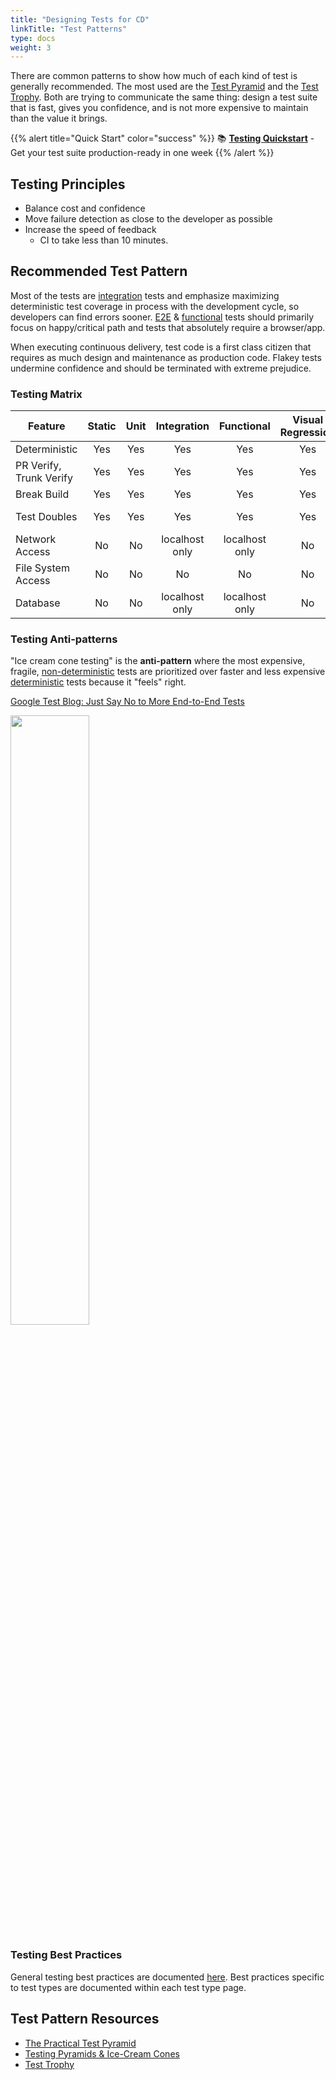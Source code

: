 ```yaml
---
title: "Designing Tests for CD"
linkTitle: "Test Patterns"
type: docs
weight: 3
---
```


There are common patterns to show how much of each kind of test is generally recommended. The most used are the [Test Pyramid](https://martinfowler.com/articles/practical-test-pyramid.html) and the [Test Trophy](https://kentcdodds.com/blog/write-tests). Both are trying to communicate the same thing: design a test suite that is fast, gives you confidence, and is not more expensive to maintain than the value it brings.

{{% alert title="Quick Start" color="success" %}}
📚 **[Testing Quickstart](/docs/testing/testing-quickstart)** - Get your test suite production-ready in one week
{{% /alert %}}

## Testing Principles

- Balance cost and confidence
- Move failure detection as close to the developer as possible
- Increase the speed of feedback
  - CI to take less than 10 minutes.

## Recommended Test Pattern

Most of the tests are [integration](/docs/testing/integration) tests and emphasize maximizing deterministic test coverage in process with the development cycle, so developers can find errors sooner. [E2E](/docs/testing/e2e) & [functional](/docs/testing/functional) tests should primarily focus on happy/critical path and tests that absolutely require a browser/app.

When executing continuous delivery, test code is a first class citizen that requires as much design and maintenance as production code. Flakey tests undermine confidence and should be terminated with extreme prejudice.

### Testing Matrix

| Feature                  | Static | Unit |  Integration   |   Functional   | Visual Regression |    Contract    | E2E |
| ------------------------ | :----: | :--: | :------------: | :------------: | :---------------: | :------------: | :-: |
| Deterministic            |  Yes   | Yes  |      Yes       |      Yes       |        Yes        |       No       | No  |
| PR Verify, Trunk Verify |  Yes   | Yes  |      Yes       |      Yes       |        Yes        |       No       | No  |
| Break Build              |  Yes   | Yes  |      Yes       |      Yes       |        Yes        |       No       | No  |
| Test Doubles             |  Yes   | Yes  |      Yes       |      Yes       |        Yes        | See Definition | No  |
| Network Access           |   No   |  No  | localhost only | localhost only |        No         |      Yes       | Yes |
| File System Access       |   No   |  No  |       No       |       No       |        No         |       No       | Yes |
| Database                 |   No   |  No  | localhost only | localhost only |        No         |      Yes       | Yes |

### Testing Anti-patterns

"Ice cream cone testing" is the **anti-pattern** where the most expensive, fragile, [non-deterministic](/docs/glossary#non-deterministic-test) tests are prioritized over faster and less expensive [deterministic](/docs/glossary#deterministic-test) tests because it "feels" right.

[Google Test Blog: Just Say No to More End-to-End Tests](https://testing.googleblog.com/2015/04/just-say-no-to-more-end-to-end-tests.html)

<img src="/images/testing-images/ice-cream-cones-software-testing.png" width="50%" />

### Testing Best Practices

General testing best practices are documented [here](/docs/testing/best-practices).  Best practices specific to test types are documented within each test type page.

## Test Pattern Resources

- [The Practical Test Pyramid](https://martinfowler.com/articles/practical-test-pyramid.html)
- [Testing Pyramids & Ice-Cream Cones](https://alisterscott.github.io/TestingPyramids.html)
- [Test Trophy](https://kentcdodds.com/blog/write-tests)
